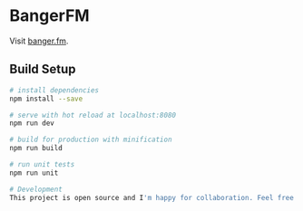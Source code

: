 # BangerFM

Visit [banger.fm](http://banger.fm).

## Build Setup

``` bash
# install dependencies
npm install --save

# serve with hot reload at localhost:8080
npm run dev

# build for production with minification
npm run build

# run unit tests
npm run unit

# Development
This project is open source and I'm happy for collaboration. Feel free to submit PRs and I'll review as soon as possible. 